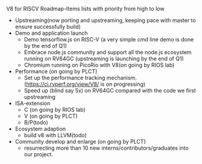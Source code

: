 V8 for RISCV Roadmap-Items lists with priority from high to low
 
- Upstreaming(now porting and upstreaming, keeping pace with master to ensure successfully build)
- Demo and application launch
  - Demo tensorflow.js on RISC-V (a very simple cmd line demo is done by the end of Q1)
  - Embrace node.js community and support all the node.js ecosystem running on RV64GC (upstreaming is launching by the end of Q1)
  - Chromium running on PicoRio with V8(on going by RIOS lab)
- Performance (on going by PLCT)
  - Set up the performance tracking mechanism. (https://ci.rvperf.org/view/V8/ is on progressing)
  - Speed up (blind say 5x) on RV64GC compared with the code we first upstreaming 
- ISA-extension 
  - C (on going by RIOS lab)
  - V (on going by PLCT) 
  - B/P(todo)
- Ecosystem adaption
  - build v8 with LLVM(todo)
- Community develop and enlarge (on going by PLCT)
  - resurrecting more than 10 new interns/contributors/graduates into our project.
